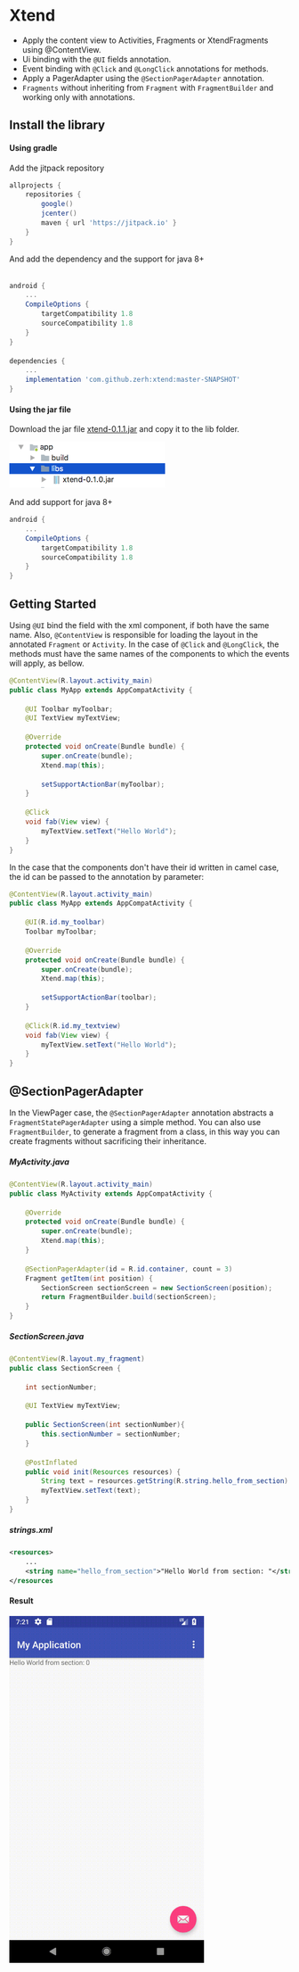 # Xtend

- Apply the content view to Activities, Fragments or XtendFragments using @ContentView.
- Ui binding with the ```@UI``` fields annotation.
- Event binding with ```@Click``` and ```@LongClick``` annotations for methods.
- Apply a PagerAdapter using the ```@SectionPagerAdapter``` annotation.
- ```Fragments``` without inheriting from ```Fragment``` with ```FragmentBuilder``` and working only with annotations.


## Install the library

#### Using gradle

Add the jitpack repository
```gradle
allprojects {
    repositories {
        google()
        jcenter()
        maven { url 'https://jitpack.io' }
    }
}
```

And add the dependency and the support for java 8+
```gradle

android {
    ...
    CompileOptions {
        targetCompatibility 1.8
        sourceCompatibility 1.8
    }
}

dependencies {
    ...
    implementation 'com.github.zerh:xtend:master-SNAPSHOT'
}
```

#### Using the jar file
Download the jar file [xtend-0.1.1.jar](https://github.com/zerh/xtend/raw/master/target/xtend-0.1.1.jar) and copy it to the lib folder.

<img src="https://raw.githubusercontent.com/zerh/xtend/master/img/lib-folder.png" alt="lib-folder" width="280" />

And add support for java 8+
```gradle
android {
    ...
    CompileOptions {
        targetCompatibility 1.8
        sourceCompatibility 1.8
    }
}
```

## Getting Started
Using ```@UI``` bind the field with the xml component, if both have the same name. Also, ```@ContentView``` is responsible for loading the layout in the annotated ```Fragment``` or ```Activity```. In the case of ```@Click``` and ```@LongClick```, the methods must have the same names of the components to which the events will apply, as bellow.

```java
@ContentView(R.layout.activity_main)
public class MyApp extends AppCompatActivity {

    @UI Toolbar myToolbar;
    @UI TextView myTextView;

    @Override
    protected void onCreate(Bundle bundle) {
        super.onCreate(bundle);
        Xtend.map(this);

        setSupportActionBar(myToolbar);
    }

    @Click
    void fab(View view) {
        myTextView.setText("Hello World");
    }
}
```

In the case that the components don't have their id written in camel case, the id can be passed to the annotation by parameter:

```java
@ContentView(R.layout.activity_main)
public class MyApp extends AppCompatActivity {

    @UI(R.id.my_toolbar)
    Toolbar myToolbar;

    @Override
    protected void onCreate(Bundle bundle) {
        super.onCreate(bundle);
        Xtend.map(this);

        setSupportActionBar(toolbar);
    }

    @Click(R.id.my_textview)
    void fab(View view) {
        myTextView.setText("Hello World");
    }
}
```

## @SectionPagerAdapter

In the ViewPager case, the ```@SectionPagerAdapter``` annotation abstracts a ```FragmentStatePagerAdapter``` using a simple method. You can also use ```FragmentBuilder```, to generate a fragment from a class, in this way you can create fragments without sacrificing their inheritance.

##### MyActivity.java
```java
@ContentView(R.layout.activity_main)
public class MyActivity extends AppCompatActivity {

    @Override
    protected void onCreate(Bundle bundle) {
        super.onCreate(bundle);
        Xtend.map(this);
    }

    @SectionPagerAdapter(id = R.id.container, count = 3)
    Fragment getItem(int position) {
        SectionScreen sectionScreen = new SectionScreen(position);
        return FragmentBuilder.build(sectionScreen);
    }
}
```

##### SectionScreen.java
```java
@ContentView(R.layout.my_fragment)
public class SectionScreen {

    int sectionNumber;

    @UI TextView myTextView;
    
    public SectionScreen(int sectionNumber){
        this.sectionNumber = sectionNumber;
    }

    @PostInflated
    public void init(Resources resources) {
        String text = resources.getString(R.string.hello_from_section) + sectionNumber;
        myTextView.setText(text);
    }
}

```

##### strings.xml
```xml
<resources>
    ...
    <string name="hello_from_section">"Hello World from section: "</string>
</resources
```

#### Result

<img src="https://raw.githubusercontent.com/zerh/xtend/master/img/App.gif" alt="App" width="350" />



